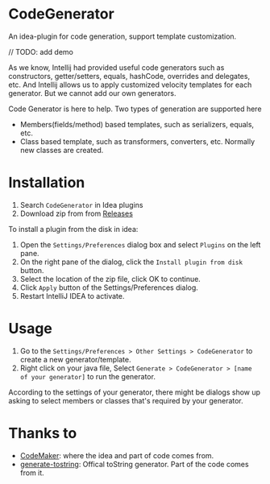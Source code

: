 # CodeGenerator
An idea-plugin for code generation, support template customization.

// TODO: add demo

As we know, Intellij had provided useful code generators such as constructors,
getter/setters, equals, hashCode, overrides and delegates, etc. And Intellij
allows us to apply customized velocity templates for each generator. But we
cannot add our own generators.

Code Generator is here to help. Two types of generation are supported here
- Members(fields/method) based templates, such as serializers, equals, etc.
- Class based template, such as transformers, converters, etc. Normally new classes are created.

# Installation

1. Search `CodeGenerator` in Idea plugins
2. Download zip from from [Releases](https://github.com/lotabout/CodeGenerator/releases)

To install a plugin from the disk in idea:

1. Open the `Settings/Preferences` dialog box and select `Plugins` on the left pane.
2. On the right pane of the dialog, click the `Install plugin from disk` button.
3. Select the location of the zip file, click OK to continue.
4. Click `Apply` button of the Settings/Preferences dialog.
5. Restart IntelliJ IDEA to activate.

# Usage

1. Go to the `Settings/Preferences > Other Settings > CodeGenerator` to
   create a new generator/template.
2. Right click on your java file, Select `Generate > CodeGenerator > [name of
   your generator]` to run the generator.

According to the settings of your generator, there might be dialogs show up
asking to select members or classes that's required by your generator.

# Thanks to
- [CodeMaker](https://raw.githubusercontent.com/x-hansong/CodeMaker): where
    the idea and part of code comes from.
- [generate-tostring](https://github.com/JetBrains/intellij-community/tree/master/plugins/generate-tostring):
  Offical toString generator. Part of the code comes from it.

